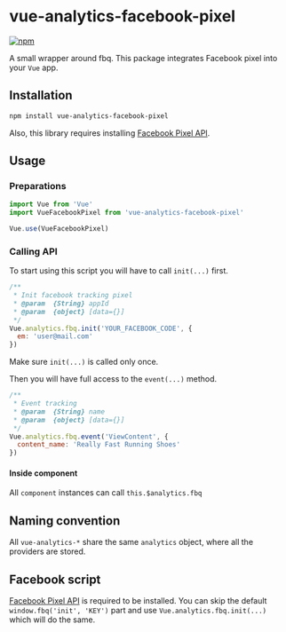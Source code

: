 # vue-analytics-facebook-pixel


[![npm](https://img.shields.io/npm/v/vue-analytics-facebook-pixel.svg)](https://www.npmjs.com/package/vue-analytics-facebook-pixel)

A small wrapper around fbq. This package integrates Facebook pixel into your `Vue` app.

## Installation

```bash
npm install vue-analytics-facebook-pixel
```

Also, this library requires installing [Facebook Pixel API](https://developers.facebook.com/docs/ads-for-websites/tag-api/).

## Usage

### Preparations

```javascript
import Vue from 'Vue'
import VueFacebookPixel from 'vue-analytics-facebook-pixel'

Vue.use(VueFacebookPixel)
```

### Calling API

To start using this script you will have to call `init(...)` first.

```javascript
/**
 * Init facebook tracking pixel
 * @param  {String} appId
 * @param  {object} [data={}]
 */
Vue.analytics.fbq.init('YOUR_FACEBOOK_CODE', {
  em: 'user@mail.com'
})
```

Make sure `init(...)` is called only once.

Then you will have full access to the `event(...)` method.

```javascript
/**
 * Event tracking
 * @param  {String} name
 * @param  {object} [data={}]
 */
Vue.analytics.fbq.event('ViewContent', {
  content_name: 'Really Fast Running Shoes'
})
```

#### Inside component

All `component` instances can call `this.$analytics.fbq`

## Naming convention

All `vue-analytics-*` share the same `analytics` object, where all the providers are stored.

## Facebook script

[Facebook Pixel API](https://developers.facebook.com/docs/ads-for-websites/tag-api/) is required to be installed. You can skip the default `window.fbq('init', 'KEY')` part and use `Vue.analytics.fbq.init(...)` which will do the same.
